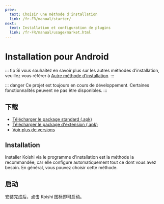 ```yaml
---
prev:
  text: Choisir une méthode d'installation
  link: /fr-FR/manual/starter/
next:
  text: Installation et configuration de plugins
  link: /fr-FR/manual/usage/market.html
---
```


# Installation pour Android

::: tip
Si vous souhaitez en savoir plus sur les autres méthodes d'installation, veuillez vous référer à [Autre méthode d'installation](./index.md).
:::

::: danger
Ce projet est toujours en cours de développement. Certaines fonctionnalités peuvent ne pas être disponibles.
:::

## 下载

- [Télécharger le package standard (.apk)](https://k.ilharp.cc/android-lite.apk)
- [Télécharger le package d'extension (.apk)](https://k.ilharp.cc/android-full.apk)
- [Voir plus de versions](https://github.com/koishijs/koishi-android/releases)

## Installation

Installer Koishi via le programme d'installation est la méthode la recommandée, car elle configure automatiquement tout ce dont vous avez besoin. En général, vous pouvez choisir cette méthode.

## 启动

安装完成后，点击 Koishi 图标即可启动。
